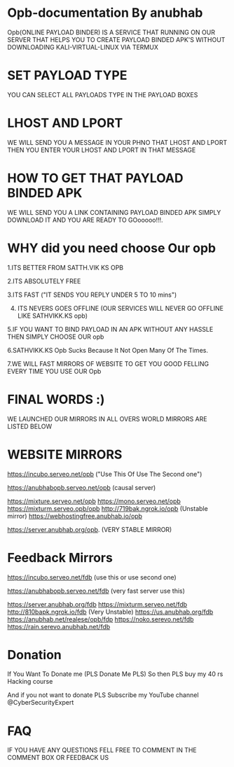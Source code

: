 # Opb-documentation By anubhab

Opb(ONLINE PAYLOAD BINDER) IS A SERVICE
THAT RUNNING ON OUR SERVER THAT HELPS YOU TO CREATE PAYLOAD BINDED APK'S WITHOUT
DOWNLOADING KALI-VIRTUAL-LINUX VIA TERMUX

# SET PAYLOAD TYPE

YOU CAN SELECT ALL PAYLOADS TYPE IN THE PAYLOAD BOXES

# LHOST AND LPORT

WE WILL SEND YOU A MESSAGE IN YOUR PHNO THAT LHOST AND LPORT 
THEN YOU ENTER YOUR LHOST AND LPORT IN THAT MESSAGE

# HOW TO GET THAT PAYLOAD BINDED APK

WE WILL SEND YOU A LINK CONTAINING PAYLOAD BINDED APK
SIMPLY DOWNLOAD IT AND YOU ARE READY TO GOooooo!!!.

# WHY did you need  choose Our opb

1.ITS BETTER FROM SATTH.VIK KS OPB

2.ITS ABSOLUTELY FREE

3.ITS FAST ("IT SENDS YOU REPLY UNDER 5 TO 10 mins")

4. ITS NEVERS GOES OFFLINE (OUR SERVICES WILL NEVER GO OFFLINE LIKE SATHVIKK.KS opb)

5.IF YOU WANT TO BIND PAYLOAD IN AN APK WITHOUT ANY HASSLE THEN SIMPLY CHOOSE OUR opb

6.SATHVIKK.KS Opb Sucks Because It  Not Open Many Of The Times.

7.WE WILL FAST MIRRORS OF WEBSITE TO GET YOU GOOD FELLING EVERY TIME YOU USE OUR Opb

# FINAL WORDS :)

WE LAUNCHED OUR MIRRORS IN ALL OVERS WORLD MIRRORS ARE LISTED BELOW

# WEBSITE MIRRORS

https://incubo.serveo.net/opb ("Use This Of Use The Second one")

https://anubhabopb.serveo.net/opb (causal server)

https://mixture.serveo.net/opb
https://mono.serveo.net/opb
https://mixturm.serveo.opb/opb
http://719bak.ngrok.io/opb  (Unstable mirror)
https://webhostingfree.anubhab.io/opb

https://server.anubhab.org/opb.  (VERY STABLE MIRROR)

# Feedback Mirrors

https://incubo.serveo.net/fdb (use this or use second one)

https://anubhabopb.serveo.net/fdb (very fast server use this)

https://server.anubhab.org/fdb
https://mixturm.serveo.net/fdb
http://810bapk.ngrok.io/fdb (Very Unstable)
https://us.anubhab.org/fdb
https://anubhab.net/realese/opb/fdp
https://noko.serevo.net/fdb
https://rain.serevo.anubhab.net/fdb
# Donation

If You Want To Donate me (PLS Donate Me PLS) So then PLS buy my 40 rs 
Hacking course

And if you not want to donate PLS
Subscribe my YouTube channel 
@CyberSecurityExpert

# FAQ

IF YOU HAVE ANY QUESTIONS FELL FREE TO
COMMENT IN THE COMMENT BOX OR FEEDBACK US




